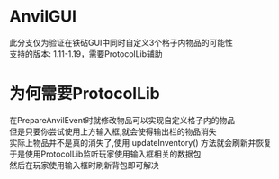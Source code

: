 # AnvilGUI
此分支仅为验证在铁砧GUI中同时自定义3个格子内物品的可能性  
支持的版本: 1.11-1.19，需要ProtocolLib辅助
# 为何需要ProtocolLib
在PrepareAnvilEvent时就修改物品可以实现自定义格子内的物品  
但是只要你尝试使用上方输入框,就会使得输出栏的物品消失  
实际上物品并不是真的消失了,使用 updateInventory() 方法就会刷新并恢复  
于是使用ProtocolLib监听玩家使用输入框相关的数据包  
然后在玩家使用输入框时刷新背包即可解决